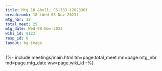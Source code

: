 ```yaml
---
title: Mtg 18 &bull; CS-733 (202330)
breadcrumb: 18 (Wed-08-Nov-2023)
mtg_nbr: 18
total_meet: 25
mtg_date: Wed-08-Nov-2023
wiki_id: 9122
resp_id: 0
layout: bg-image
---
```


{%- include meetings/main.html
    tm=page.total_meet
    mn=page.mtg_nbr
    md=page.mtg_date
    ww=page.wiki_id
-%}
